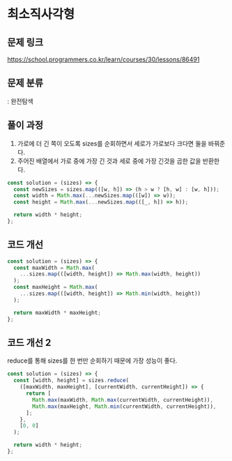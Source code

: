 # 최소직사각형

## 문제 링크

https://school.programmers.co.kr/learn/courses/30/lessons/86491

## 문제 분류

: 완전탐색

## 풀이 과정

1. 가로에 더 긴 쪽이 오도록 sizes를 순회하면서 세로가 가로보다 크다면 둘을 바꿔준다.
2. 주어진 배열에서 가로 중에 가장 긴 것과 세로 중에 가장 긴것을 곱한 값을 반환한다.

```js
const solution = (sizes) => {
  const newSizes = sizes.map(([w, h]) => (h > w ? [h, w] : [w, h]));
  const width = Math.max(...newSizes.map(([w]) => w));
  const height = Math.max(...newSizes.map(([_, h]) => h));

  return width * height;
};
```

## 코드 개선

```js
const solution = (sizes) => {
  const maxWidth = Math.max(
    ...sizes.map(([width, height]) => Math.max(width, height))
  );
  const maxHeight = Math.max(
    ...sizes.map(([width, height]) => Math.min(width, height))
  );

  return maxWidth * maxHeight;
};
```

## 코드 개선 2

reduce를 통해 sizes를 한 번만 순회하기 때문에 가장 성능이 좋다.

```js
const solution = (sizes) => {
  const [width, height] = sizes.reduce(
    ([maxWidth, maxHeight], [currentWidth, currentHeight]) => {
      return [
        Math.max(maxWidth, Math.max(currentWidth, currentHeight)),
        Math.max(maxHeight, Math.min(currentWidth, currentHeight)),
      ];
    },
    [0, 0]
  );

  return width * height;
};
```
